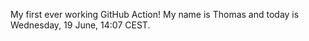 My first ever working GitHub Action!
My name is Thomas and today is Wednesday, 19 June, 14:07 CEST. 
